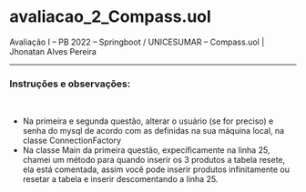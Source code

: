 <h1> avaliacao_2_Compass.uol </h1>

<p>Avaliação I – PB 2022 – Springboot / UNICESUMAR – Compass.uol | Jhonatan Alves Pereira</p>
<hr>

<h3>Instruções e observações: </h3>
<br>
<ul>
  <li>Na primeira e segunda questão, alterar o usuário (se for preciso) e senha do mysql de acordo com as definidas na sua máquina local, na classe           ConnectionFactory</li>
  <li>Na classe Main da primeira questão, expecíficamente na linha 25, chamei um método para quando inserir os 3 produtos a tabela resete, ela está           comentada, assim você pode inserir produtos infinitamente ou resetar a tabela e inserir descomentando a linha 25.</li>
</ul>

